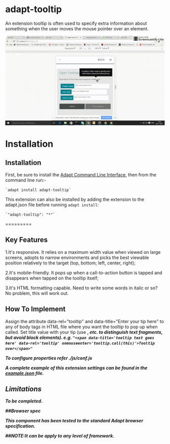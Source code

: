 adapt-tooltip
===========

An extension tooltip is often used to specify extra information about something when the user moves the mouse pointer over an element.

<img src="https://github.com/NayanKhedkar/images/blob/master/assets/tooltip.gif?raw=true" alt="tooltip.gif">

Installation
============
## Installation
First, be sure to install the [Adapt Command Line Interface](https://github.com/cajones/adapt-cli), then from the command line run:-

    `adapt install adapt-tooltip`

This extension can also be installed by adding the extension to the adapt.json file before running `adapt install`:

    `"adapt-tooltip": "*"`

=========
## Key Features

1.It's responsive. It relies on a maximum width value when viewed on large screens, adopts to narrow environments and picks the best viewable position relatively to the target (top, bottom; left, center, right);

2.It's mobile-friendly. It pops up when a call-to-action button is tapped and disappears when tapped on the tooltip itself;

3.It's HTML formatting capable. Need to write some words in italic or so? No problem, this will work out.

## How To Implement

Assign the attribute data-rel="tooltip" and data-title="Enter your tip here" to any of body tags in HTML file where you want the tooltip to pop up when called. Set title value with your tip (use <strong>, <em> etc. to distinguish text fragments, but avoid block elements).
*e.g.* `"<span data-title='tooltip text goes here' data-rel='tooltip' onmouseenter='tooltip.call(this)'>Tooltip over</span>"`

*To configure properties refer ./js/conf.js*

*A complete example of this extension settings can be found in the [example.json](https://github.com/NayanKhedkar/adapt-tooltip/blob/master/example.json) file.*

## Limitations

To be completed.

##Browser spec

This component has been tested to the standard Adapt browser specification.

##NOTE:It can be apply to any level of framework.
